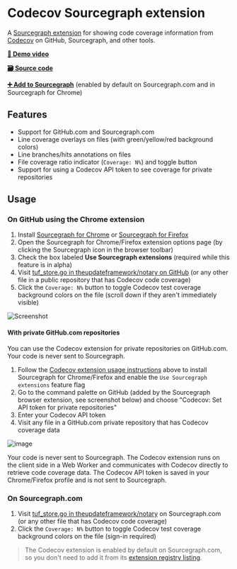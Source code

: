 # Codecov Sourcegraph extension

A [Sourcegraph extension](https://docs.sourcegraph.com/extensions) for showing code coverage information from [Codecov](https://codecov.io) on GitHub, Sourcegraph, and other tools.

[**🎥 Demo video**](https://www.youtube.com/watch?v=j1eWBa3rWH8)

[**🗃️ Source code**](https://github.com/codecov/sourcegraph-codecov)

[**➕ Add to Sourcegraph**](https://sourcegraph.com/extensions/sourcegraph/codecov) (enabled by default on Sourcegraph.com and in Sourcegraph for Chrome)

## Features

-   Support for GitHub.com and Sourcegraph.com
-   Line coverage overlays on files (with green/yellow/red background colors)
-   Line branches/hits annotations on files
-   File coverage ratio indicator (`Coverage: N%`) and toggle button
-   Support for using a Codecov API token to see coverage for private repositories

## Usage

### On GitHub using the Chrome extension

1.  Install [Sourcegraph for Chrome](https://chrome.google.com/webstore/detail/sourcegraph/dgjhfomjieaadpoljlnidmbgkdffpack) or [Sourcegraph for Firefox](https://docs.sourcegraph.com/integration/browser_extension)
2.  Open the Sourcegraph for Chrome/Firefox extension options page (by clicking the Sourcegraph icon in the browser toolbar)
3.  Check the box labeled **Use Sourcegraph extensions** (required while this feature is in alpha)
4.  Visit [tuf_store.go in theupdateframework/notary on GitHub](https://github.com/theupdateframework/notary/blob/fb795b0bc868746ed2efa2cd7109346bc7ddf0a4/server/storage/tuf_store.go) (or any other file in a public repository that has Codecov code coverage)
5.  Click the `Coverage: N%` button to toggle Codecov test coverage background colors on the file (scroll down if they aren't immediately visible)

![Screenshot](https://user-images.githubusercontent.com/1976/45107396-53d56880-b0ee-11e8-96e9-ca83e991101c.png)

#### With private GitHub.com repositories

You can use the Codecov extension for private repositories on GitHub.com. Your code is never sent to Sourcegraph.

1.  Follow the [Codecov extension usage instructions](https://github.com/codecov/sourcegraph-codecov#usage) above to install Sourcegraph for Chrome/Firefox and enable the `Use Sourcegraph extensions` feature flag
2.  Go to the command palette on GitHub (added by the Sourcegraph browser extension, see screenshot below) and choose "Codecov: Set API token for private repositories"
3.  Enter your Codecov API token
4.  Visit any file in a GitHub.com private repository that has Codecov coverage data

![image](https://user-images.githubusercontent.com/1976/45338265-04a19480-b541-11e8-9b35-517f3bbff530.png)

Your code is never sent to Sourcegraph. The Codecov extension runs on the client side in a Web Worker and communicates with Codecov directly to retrieve code coverage data. The Codecov API token is saved in your Chrome/Firefox profile and is not sent to Sourcegraph.

### On Sourcegraph.com

1.  Visit [tuf_store.go in theupdateframework/notary](https://sourcegraph.com/github.com/theupdateframework/notary@fb795b0bc868746ed2efa2cd7109346bc7ddf0a4/-/blob/server/storage/tuf_store.go) on Sourcegraph.com (or any other file that has Codecov code coverage)
2.  Click the `Coverage: N%` button to toggle Codecov test coverage background colors on the file (sign-in required)

> The Codecov extension is enabled by default on Sourcegraph.com, so you don't need to add it from its [extension registry listing](https://sourcegraph.com/extensions/sourcegraph/codecov).

